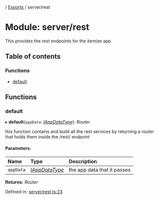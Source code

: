 [](../README.md) / [Exports](../modules.md) / server/rest

# Module: server/rest

This provides the rest endpoints for the itemize app

## Table of contents

### Functions

- [default](server_rest.md#default)

## Functions

### default

▸ **default**(`appData`: [*IAppDataType*](../interfaces/server.iappdatatype.md)): *Router*

this function contains and build all the rest services
by returning a router that holds them inside the
/rest/ endpoint

#### Parameters:

Name | Type | Description |
:------ | :------ | :------ |
`appData` | [*IAppDataType*](../interfaces/server.iappdatatype.md) | the app data that it passes    |

**Returns:** *Router*

Defined in: [server/rest.ts:23](https://github.com/onzag/itemize/blob/0e9b128c/server/rest.ts#L23)
